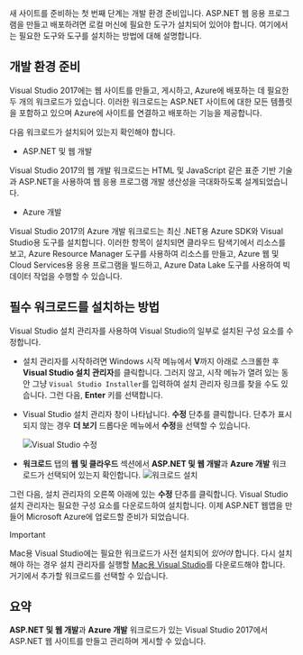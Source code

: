 새 사이트를 준비하는 첫 번째 단계는 개발 환경 준비입니다. ASP.NET 웹 응용 프로그램을 만들고 배포하려면 로컬 머신에 필요한 도구가 설치되어 있어야 합니다. 여기에서는 필요한 도구와 도구를 설치하는 방법에 대해 설명합니다.

## <a name="prepare-your-development-environment"></a>개발 환경 준비

Visual Studio 2017에는 웹 사이트를 만들고, 게시하고, Azure에 배포하는 데 필요한 두 개의 워크로드가 있습니다. 이러한 워크로드는 ASP.NET 사이트에 대한 모든 템플릿을 포함하고 있으며 Azure에 사이트를 연결하고 배포하는 기능을 제공합니다.

다음 워크로드가 설치되어 있는지 확인해야 합니다.

- ASP.NET 및 웹 개발

Visual Studio 2017의 웹 개발 워크로드는 HTML 및 JavaScript 같은 표준 기반 기술과 ASP.NET을 사용하여 웹 응용 프로그램 개발 생산성을 극대화하도록 설계되었습니다.

- Azure 개발

Visual Studio 2017의 Azure 개발 워크로드는 최신 .NET용 Azure SDK와 Visual Studio용 도구를 설치합니다. 이러한 항목이 설치되면 클라우드 탐색기에서 리소스를 보고, Azure Resource Manager 도구를 사용하여 리소스를 만들고, Azure 웹 및 Cloud Services용 응용 프로그램을 빌드하고, Azure Data Lake 도구를 사용하여 빅 데이터 작업을 수행할 수 있습니다.

## <a name="how-to-install-the-required-workloads"></a>필수 워크로드를 설치하는 방법

Visual Studio 설치 관리자를 사용하여 Visual Studio의 일부로 설치된 구성 요소를 수정합니다.

- 설치 관리자를 시작하려면 Windows 시작 메뉴에서 **V**까지 아래로 스크롤한 후 **Visual Studio 설치 관리자**를 클릭합니다. 그러지 않고, 시작 메뉴가 열려 있는 동안 그냥 ```Visual Studio Installer```를 입력하여 설치 관리자 링크를 찾을 수도 있습니다. 그런 다음, **Enter** 키를 선택합니다.

- Visual Studio 설치 관리자 창이 나타납니다. **수정** 단추를 클릭합니다. 단추가 표시되지 않는 경우 **더 보기** 드롭다운 메뉴에서 **수정**을 선택할 수 있습니다.

    ![Visual Studio 수정](../media-draft/3-visual-studio-installer-modify.PNG)

- **워크로드** 탭의 **웹 및 클라우드** 섹션에서 **ASP.NET 및 웹 개발**과 **Azure 개발** 워크로드가 선택되어 있는지 확인합니다.   ![워크로드 설치](../media-draft/2-select-workloads.png)

그런 다음, 설치 관리자의 오른쪽 아래에 있는 **수정** 단추를 클릭합니다. Visual Studio 설치 관리자는 필요한 구성 요소를 다운로드하여 설치합니다. 이제 ASP.NET 웹앱을 만들어 Microsoft Azure에 업로드할 준비가 되었습니다.

> [!IMPORTANT]
> Mac용 Visual Studio에는 필요한 워크로드가 사전 설치되어 _있어야_ 합니다. 다시 설치해야 하는 경우 설치 관리자를 실행할 [Mac용 Visual Studio](https://visualstudio.microsoft.com/thank-you-downloading-visual-studio-mac/?sku=communitymac&rel=15_)를 다운로드해야 합니다. 거기에서 추가할 워크로드를 선택할 수 있습니다.

## <a name="summary"></a>요약

**ASP.NET 및 웹 개발**과 **Azure 개발** 워크로드가 있는 Visual Studio 2017에서 ASP.NET 웹 사이트를 만들고 관리하며 게시할 수 있습니다.
